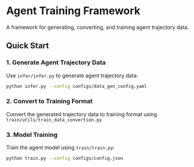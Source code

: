 # Agent Training Framework

A framework for generating, converting, and training agent trajectory data.

## Quick Start

### 1. Generate Agent Trajectory Data
Use `infer/infer.py` to generate agent trajectory data:
```bash
python infer.py --config configs/data_gen_config.yaml
```
### 2. Convert to Training Format
Convert the generated trajectory data to training format using `train/utils/train_data_convertion.py`

### 3. Model Training
Train the agent model using `train/train.py`:
```bash
python train.py --config configs/config.json
```